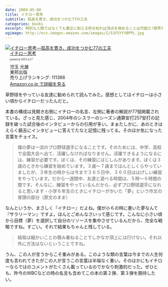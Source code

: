 ```yaml
---
date: 2009-05-08
title: イチロー思考
subtitle: 孤高を貫き、成功をつかむ77の工夫
categories: books
excerpt: 特別な人間ではなくても重圧に耐える術を知れば頂点を極めることは可能だ!限界をつくらない考え方をICHIROに学ぶ。ヒントは発言の中にある。
ogimage: http://ecx.images-amazon.com/images/I/51FSYYYBPPL.jpg
---
```


<div class="azlink-box"><div class="azlink-image" style="float:left"><a href="http://www.amazon.co.jp/exec/obidos/ASIN/4809404129/warikiru-22/" name="azlinklink" target="_blank"><img src="http://ecx.images-amazon.com/images/I/51FSYYYBPPL._SL160_.jpg" alt="イチロー思考―孤高を貫き、成功をつかむ77の工夫" style="border:none" /></a></div><div class="azlink-info" style="float:left;margin-left:15px;line-height:120%"><div class="azlink-name" style="margin-bottom:10px;line-height:120%"><a href="http://www.amazon.co.jp/exec/obidos/ASIN/4809404129/warikiru-22/" name="azlinklink" target="_blank">イチロー思考</a><div class="azlink-powered-date" style="font-size:7pt;margin-top:5px;font-family:verdana;line-height:120%">posted at 2015.4.17</div></div><div class="azlink-detail">児玉 光雄<br />東邦出版<br />売り上げランキング: 111366<br /></div><div class="azlink-link" style="margin-top:5px"><a href="http://www.amazon.co.jp/exec/obidos/ASIN/4809404129/warikiru-22/" target="_blank">Amazon.co.jp で詳細を見る</a></div></div><div class="azlink-footer" style="clear:left"></div></div>

草野球をやっている友達に勧められて読んでみた。感想としてはイチローは小さい頃からイチローだったんだと。

本書の構成は見開き右側にイチローの名言、左側に著者の解説が77個掲載されている。ざっと見た感じ、2004年のシスラーのシーズン通算安打257安打の記録を破った試合後のインタビューからの引用が多い。まぁたしかに、あのときはえらく饒舌にインタビューに答えてたなと記憶に残ってる。そのほか気になった言葉をチョイス。

> 僕の夢は一流のプロ野球選手になることです。そのためには、中学、高校で全国大会へ出て、活躍しなければなりません。活躍できるようになるには、練習が必要です。ぼくは、その練習にはじしんがあります。ぼくは３歳のときから練習を始めています。３歳〜７歳まではんとしくらやっていましたが、３年生の時からは今まで３６５日中、３６０日ははげしい練習をやっています。だから一週間中、友達と遊べる時間は、５時〜６時間の間です。そんなに、練習をやっているんだから、必ずプロ野球選手になれると思います - 小学６年生のときにイチローがかいた「夢」という作文の冒頭の部分（原文のまま）

なんというか、まさしく『イチロー』だよね。僕が小６の時に書いた夢なんて『サラリーマン』ですよ。ほんとごめんなさいって感じです。こんなに小さい頃から目標（夢）を選択して自分のリソースを集中させているんだから、完全な戦略ですね。すごい。それで結果もちゃんと残している。

> 結局は細かいことの積み重ねることでしかなか頂上には行けない。それ以外に方法はないということですね。

うん、この人が言うからこそ重みがある。このような類の言葉は今までの人生何度も言われてきたがこの人が言うこの言葉は半端なく重い。そのほかにもイチローならではのコメントがたくさん載っているのでかなり刺激的だった。ぜひとも、昨今のWBCなどの時の名言も含めてこの本の第２弾、第３弾を期待したい。